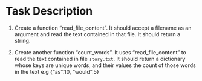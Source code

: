# Task Description

1.  Create a function “read_file_content”. It should accept a filename as an argument and read the text contained in that file. It should return a string.

2.  Create another function “count_words”. It uses “read_file_content” to read the text contained in  file `story.txt`. It should return a dictionary whose keys are unique words, and their values the count of those words in the text e.g {“as”:10, “would”:5}